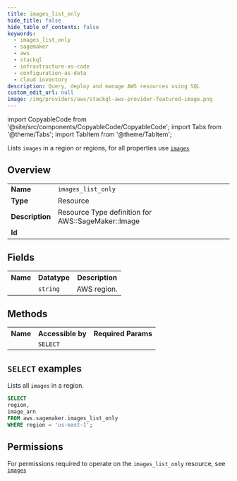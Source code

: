 ```yaml
---
title: images_list_only
hide_title: false
hide_table_of_contents: false
keywords:
  - images_list_only
  - sagemaker
  - aws
  - stackql
  - infrastructure-as-code
  - configuration-as-data
  - cloud inventory
description: Query, deploy and manage AWS resources using SQL
custom_edit_url: null
image: /img/providers/aws/stackql-aws-provider-featured-image.png
---
```


import CopyableCode from '@site/src/components/CopyableCode/CopyableCode';
import Tabs from '@theme/Tabs';
import TabItem from '@theme/TabItem';

Lists <code>images</code> in a region or regions, for all properties use <a href="/providers/aws/serviceName/images/"><code>images</code></a>

## Overview
<table><tbody>
<tr><td><b>Name</b></td><td><code>images_list_only</code></td></tr>
<tr><td><b>Type</b></td><td>Resource</td></tr>
<tr><td><b>Description</b></td><td>Resource Type definition for AWS::SageMaker::Image</td></tr>
<tr><td><b>Id</b></td><td><CopyableCode code="aws.sagemaker.images_list_only" /></td></tr>
</tbody></table>

## Fields
<table><tbody><tr><th>Name</th><th>Datatype</th><th>Description</th></tr><tr><td><CopyableCode code="region" /></td><td><code>string</code></td><td>AWS region.</td></tr>
</tbody></table>

## Methods

<table><tbody>
  <tr>
    <th>Name</th>
    <th>Accessible by</th>
    <th>Required Params</th>
  </tr>
  <tr>
    <td><CopyableCode code="list_resources" /></td>
    <td><code>SELECT</code></td>
    <td><CopyableCode code="region" /></td>
  </tr>
</tbody></table>

## `SELECT` examples
Lists all <code>images</code> in a region.
```sql
SELECT
region,
image_arn
FROM aws.sagemaker.images_list_only
WHERE region = 'us-east-1';
```


## Permissions

For permissions required to operate on the <code>images_list_only</code> resource, see <a href="/providers/aws/sagemaker/images/#permissions"><code>images</code></a>

